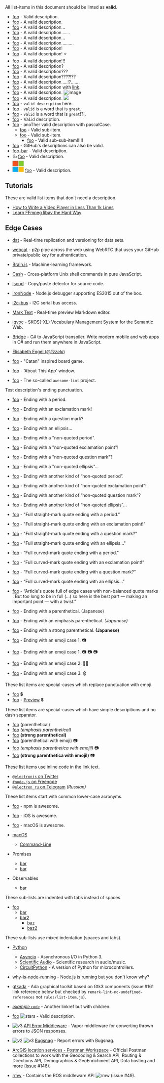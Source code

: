 All list-items in this document should be linted as **valid**.

- [foo](https://foo.com) - Valid description.
- [foo](https://foo.com) - A valid description.
- [foo](https://foo.com) - A valid description...
- [foo](https://foo.com) - A valid description.......
- [foo](https://foo.com) - A valid description…
- [foo](https://foo.com) - A valid description..….....
- [foo](https://foo.com) - A valid description!
- [foo](https://foo.com) - A valid description! ⭐
- [foo](https://foo.com) - A valid description!!!
- [foo](https://foo.com) - A valid description?
- [foo](https://foo.com) - A valid description???
- [foo](https://foo.com) - A valid description????!??
- [foo](https://foo.com) - A valid description..…!?…....
- [foo](https://foo.com) - A valid description with [link](https://bar.org).
- [foo](https://foo.com) - A valid description. ![image](image.png)
- [foo](https://foo.com) - A valid description. <img src="image.png">
- [foo](https://foo.com) - `valid description` here.
- [foo](https://foo.com) - `valid` is a word that is `great`.
- [foo](https://foo.com) - `valid` is a word that is `great`!?!.
- [foo](https://foo.com) - VaLid description.
- [foo](https://foo.com) - anoTher valid description with pascalCase.
  - [foo](https://foo.com) - Valid sub-item.
  - [foo](https://foo.com) - Valid sub-item.
    - [foo](https://foo.com) - Valid sub-sub-item!!!!!
- [foo](https://foo.com) - GitHub's descriptions can also be valid.
- [foo-bar](https://foo-bar.com) - Valid description.
- 👍 [foo](https://foo-bar.com) - Valid description.
-  [![p_win]](#-) [foo](https://foo-bar.com) - Valid description.

## Tutorials

These are valid list items that don't need a description.

- [How to Write a Video Player in Less Than 1k Lines](https://dranger.com/ffmpeg)
- [Learn FFmpeg libav the Hard Way](https://github.com/leandromoreira/ffmpeg-libav-tutorial)

## Edge Cases

- [dat](https://dat-data.com) - Real-time replication and versioning for data sets.
- [webcat](https://github.com/mafintosh/webcat) - p2p pipe across the web using WebRTC that uses your GitHub private/public key for authentication.
- [Brain.js](https://github.com/BrainJS/brain.js) - Machine-learning framework.
- [Cash](https://github.com/dthree/cash) - Cross-platform Unix shell commands in pure JavaScript.
- [jscpd](https://github.com/kucherenko/jscpd) - Copy/paste detector for source code.
- [ironNode](https://github.com/s-a/iron-node) - Node.js debugger supporting ES2015 out of the box.
- [i2c-bus](https://github.com/fivdi/i2c-bus) - I2C serial bus access.
- [Mark Text](https://github.com/marktext/marktext) - Real-time preview Markdown editor.
- [iqvoc](https://github.com/innoq/iqvoc) - SKOS(-XL) Vocabulary Management System for the Semantic Web.
- [Bridge](https://github.com/bridgedotnet/Bridge) - C# to JavaScript transpiler. Write modern mobile and web apps in C# and run them anywhere in JavaScript.
- [Elisabeth Engel (@_lizzelo_)](https://twitter.com/_lizzelo_)

- [foo](https://foo.com) - "Catan" inspired board game.
- [foo](https://foo.com) - 'About This App' window.
- [foo](https://foo.com) - The so-called `awesome-lint` project.

Test description's ending punctuation.
- [foo](https://foo.com) - Ending with a period.
- [foo](https://foo.com) - Ending with an exclamation mark!
- [foo](https://foo.com) - Ending with a question mark?
- [foo](https://foo.com) - Ending with an ellipsis…

- [foo](https://foo.com) - Ending with a "non-quoted period".
- [foo](https://foo.com) - Ending with a "non-quoted exclamation point"!
- [foo](https://foo.com) - Ending with a "non-quoted question mark"?
- [foo](https://foo.com) - Ending with a "non-quoted ellipsis"…
- [foo](https://foo.com) - Ending with another kind of “non-quoted period”.
- [foo](https://foo.com) - Ending with another kind of “non-quoted exclamation point”!
- [foo](https://foo.com) - Ending with another kind of “non-quoted question mark”?
- [foo](https://foo.com) - Ending with another kind of “non-quoted ellipsis”…

- [foo](https://foo.com) - "Full straight-mark quote ending with a period."
- [foo](https://foo.com) - "Full straight-mark quote ending with an exclamation point!"
- [foo](https://foo.com) - "Full straight-mark quote ending with a question mark?"
- [foo](https://foo.com) - "Full straight-mark quote ending with an ellipsis…"
- [foo](https://foo.com) - “Full curved-mark quote ending with a period.”
- [foo](https://foo.com) - “Full curved-mark quote ending with an exclamation point!”
- [foo](https://foo.com) - “Full curved-mark quote ending with a question mark?”
- [foo](https://foo.com) - “Full curved-mark quote ending with an ellipsis…”

- [foo](https://foo.com) - “Article's quote full of edge cases with non-balanced quote marks . But too long to be in full (…) so here is the best part — making an important point — with a twist.”

- [foo](https://foo.com) - Ending with a parenthetical. (Japanese)
- [foo](https://foo.com) - Ending with an emphasis parenthetical. *(Japanese)*
- [foo](https://foo.com) - Ending with a strong parenthetical. **(Japanese)**

- [foo](https://foo.com) - Ending with an emoji case 1. 📷
- [foo](https://foo.com) - Ending with an emoji case 1. 📷 📷 📷
- [foo](https://foo.com) - Ending with an emoji case 2. 👩🏿
- [foo](https://foo.com) - Ending with an emoji case 3. ⌚

These list items are special-cases which replace punctuation with emoji.
- [foo](https://foo.com) 💲
- [foo](https://foo.com) - [Preview](https://read.amazon.com/kp/embed?asin=B01G7TTKSK&asin=B01G7TTKSK&preview=newtab&linkCode=kpe&ref_=cm_sw_r_kb_dp_DLhOxb0XZ3MEC) 💲

These list items are special-cases which have simple descripitions and no dash separator.
- [foo](https://foo.com) (parenthetical)
- [foo](https://foo.com) *(emphasis parenthetical)*
- [foo](https://foo.com) **(strong parenthetical)**
- [foo](https://foo.com) (parenthetical with emoji) 📷
- [foo](https://foo.com) *(emphasis parenthetica with emojil)* 📷
- [foo](https://foo.com) **(strong parenthetica with emojil)** 📷

These list items use inline code in the link text.
- [`@electronjs` on Twitter](https://twitter.com/electronjs)
- [`#node.js` on Freenode](https://webchat.freenode.net/?channels=node.js)
- [`@electron_ru` on Telegram](https://telegram.me/electron_ru) *(Russian)*

These list items start with common lower-case acronyms.
- [foo](https://foo.com) - npm is awesome.
- [foo](https://foo.com) - iOS is awesome.
- [foo](https://foo.com) - macOS is awesome.

- [macOS](https://github.com/iCHAIT/awesome-macOS#readme)
  - [Command-Line](https://github.com/herrbischoff/awesome-macos-command-line#readme)

- Promises
	- [bar](https://bar.com)
	- [bar](https://bar.com)
- Observables
	- [bar](https://bar.com)

These sub-lists are indented with tabs instead of spaces.
- [foo](https://foo.com)
	- [bar](https://bar.com)
	- [bar2](https://bar2.com)
		- [baz](https://baz.com)
		- [baz2](https://baz2.com)

These sub-lists use mixed indentation (spaces and tabs).
- [Python](https://github.com/vinta/awesome-python#readme)
	- [Asyncio](https://github.com/timofurrer/awesome-asyncio#readme) - Asynchronous I/O in Python 3.
	- [Scientific Audio](https://github.com/faroit/awesome-python-scientific-audio#readme) - Scientific research in audio/music.
  - [CircuitPython](https://github.com/adafruit/awesome-circuitpython#readme) - A version of Python for microcontrollers.


- [why-is-node-running](https://github.com/mafintosh/why-is-node-running) - Node.js is running but you don't know why?


- [gtkada] - Ada graphical toolkit based on Gtk3 components (issue #161 link reference below but checked by `remark-lint-no-undefined-references` not `rules/list-item.js`).
- [*example* `code`][exampleref] - Another linkref but with children.
- [foo](https://foo.com) ![stars](https://img.shields.io/github/stars/foo/foo.svg) - Valid description.
- ![v3](img/vapor-3.png) [API Error Middleware](https://github.com/skelpo/APIErrorMiddleware) - Vapor middleware for converting thrown errors to JSON responses.
- ![v2](img/vapor-2.png) ![v3](img/vapor-3.png) [Bugsnag](https://github.com/nodes-vapor/bugsnag) - Report errors with Bugsnag.
- [ArcGIS location services - Postman Workspace](https://www.postman.com/arcgis-developer/workspace/arcgis-location-services) - Official Postman collections to work with the Geocoding & Search API, Routing & Directions API, Demographics & GeoEnrichment API, Data hosting and more (issue #146).
- [rmw](https://github.com/ros2/rmw/tree/master/rmw) - Contains the ROS middleware API ![rmw](https://img.shields.io/github/stars/ros2/rmw.svg) (issue #49).
<!-- TODO
- [__Compiling machine learning programs via high-level tracing__. Roy Frostig, Matthew James Johnson, Chris Leary. _MLSys 2018_.](https://mlsys.org/Conferences/doc/2018/146.pdf) - This white paper describes an early version of JAX, detailing how computation is traced and compiled (issue #136)
-->

[gtkada]: https://github.com/AdaCore/gtkada
[exampleref]: https://example.com
[p_win]: ./test/fixtures/badge/WindowsLogo.svg "Windows OS only"